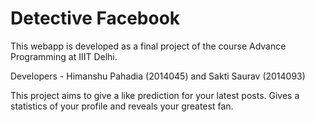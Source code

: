 # Detective Facebook

This webapp is developed as a final project of the course Advance Programming at IIIT Delhi.

Developers - Himanshu Pahadia (2014045) and Sakti Saurav (2014093)

This project aims to give a like prediction for your latest posts. Gives a statistics of your profile and reveals your greatest fan.

